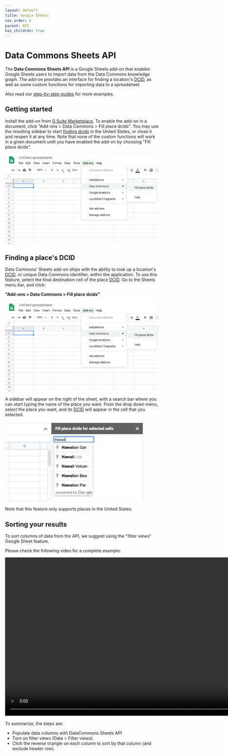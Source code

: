 ```yaml
---
layout: default
title: Google Sheets
nav_order: 6
parent: API
has_children: true
---
```

# Data Commons Sheets API

The **Data Commons Sheets API** is a Google Sheets add-on that enables Google Sheets
users to import data from the Data Commons knowledge graph. The add-on provides an
interface for finding a location's [DCID](/glossary.html), as well as some custom functions for
importing data to a spreadsheet.

Also read our [step-by-step guides](tutorials/) for more examples.

## Getting started

Install the add-on from [G Suite Marketplace](https://gsuite.google.com/marketplace/app/data_commons/454343067575). To enable the add-on in a document, click "Add-ons > Data Commons > Fill place dcids". You may use the resulting sidebar to start [finding dcids](/api/sheets/get_dcid.html) in the United States, or close it and reopen it at any time. Note that none of the custom functions will work in a given document until you have enabled the add-on by choosing "Fill place dcids".

![](/assets/images/sheets/sheets_menu_bar.png)

## Finding a place's DCID

Data Commons' Sheets add-on ships with the ability to look up a location's [DCID](/glossary.html), or unique Data Commons identifier, within the application. To use this feature, select the final destination cell of the place [DCID](/glossary.html). Go to the Sheets menu bar, and click:

**"Add-ons > Data Commons > Fill place dcids"**

![](/assets/images/sheets/sheets_menu_bar.png)

A sidebar will appear on the right of the sheet, with a search bar where you can start typing the name of the place you want. From the drop down menu, select the place you want, and its [DCID](/glossary.html) will appear in the cell that you selected.

![](/assets/images/sheets/sheets_search_box.png)

Note that this feature only supports places in the United States.

## Sorting your results

<p>To sort columns of data from the API, we suggest using the "filter views" Google Sheet feature.

<p>Please check the following video for a complete example:</p>

<div>
<video width="960" height="520" controls>
  <source src="/assets/video/sort.webm" type="video/webm">
Your browser does not support the video tag.
</video>
</div>

<p>To summarize, the steps are:</p>

<ul>
<li>Populate data columns with DataCommons Sheets API</li>
<li>Turn on filter views (Data > Filter views).</li>
<li>Click the reverse triangle on each column to sort by that column (and exclude header row).</li>
</ul>